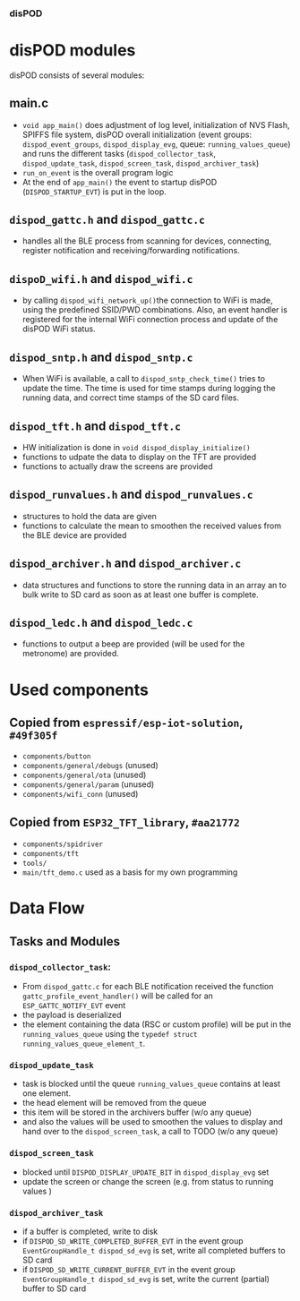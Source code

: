 
### disPOD

# disPOD modules

disPOD consists of several modules:

## main.c

* `void app_main()` does adjustment of log level, initialization of NVS Flash, SPIFFS file system,  disPOD overall initialization (event groups: `dispod_event_groups`, `dispod_display_evg`, queue: `running_values_queue`) and runs the different tasks (`dispod_collector_task`, `dispod_update_task`, `dispod_screen_task`, `dispod_archiver_task`)
* `run_on_event` is the overall program logic
* At the end of `app_main()` the event to startup disPOD (`DISPOD_STARTUP_EVT`) is put in the loop.

## `dispod_gattc.h` and `dispod_gattc.c`

* handles all the BLE process from scanning for devices, connecting, register notification and receiving/forwarding notifications.

## `dispoD_wifi.h` and `dispod_wifi.c`

* by calling `dispod_wifi_network_up()`the connection to WiFi is made, using the predefined SSID/PWD combinations. Also, an event handler is registered for the internal WiFi connection process and update of the disPOD WiFi status.

## `dispod_sntp.h` and `dispod_sntp.c`

* When WiFi is available, a call to `dispod_sntp_check_time()` tries to update the time. The time is used for time stamps during logging the running data, and correct time stamps of the SD card files.

## `dispod_tft.h` and `dispod_tft.c`

* HW initialization is done in `void dispod_display_initialize()`
* functions to udpate the data to display on the TFT are provided
* functions to actually draw the screens are provided

## `dispod_runvalues.h` and `dispod_runvalues.c`

* structures to hold the data are given
* functions to calculate the mean to smoothen the received values from the BLE device are provided

## `dispod_archiver.h` and `dispod_archiver.c`

* data structures and functions to store the running data in an array an to bulk write to SD card as soon as at least one buffer is complete.

## `dispod_ledc.h` and `dispod_ledc.c`

* functions to output a beep are provided (will be used for the metronome) are provided.

# Used components

## Copied from `espressif/esp-iot-solution`, `#49f305f`

* `components/button`
* `components/general/debugs` (unused)
* `components/general/ota` (unused)
* `components/general/param` (unused)
* `components/wifi_conn` (unused)

## Copied from `ESP32_TFT_library`, `#aa21772`

* `components/spidriver`
* `components/tft`
* `tools/`
* `main/tft_demo.c` used as a basis for my own programming

# Data Flow

## Tasks and Modules

### `dispod_collector_task`:

* From `dispod_gattc.c` for each BLE notification received the function `gattc_profile_event_handler()` will be called for an `ESP_GATTC_NOTIFY_EVT` event
* the payload is deserialized
* the element containing the data (RSC or custom profile) will be put in the `running_values_queue` using the `typedef struct running_values_queue_element_t`.

### `dispod_update_task`

* task is blocked until the queue `running_values_queue` contains at least one element.
* the head element will be removed from the queue
* this item will be stored in the archivers buffer (w/o any queue)
* and also the values will be used to smoothen the values to display and hand over to the `dispod_screen_task`, a call to TODO (w/o any queue)

### `dispod_screen_task`

* blocked until `DISPOD_DISPLAY_UPDATE_BIT` in `dispod_display_evg` set
* update the screen or change the screen (e.g. from status to running values )

### `dispod_archiver_task`

* if a buffer is completed, write to disk
* if `DISPOD_SD_WRITE_COMPLETED_BUFFER_EVT` in the event group `EventGroupHandle_t dispod_sd_evg` is set, write all completed buffers to SD card
* if `DISPOD_SD_WRITE_CURRENT_BUFFER_EVT` in the event group `EventGroupHandle_t dispod_sd_evg` is set, write the current (partial)  buffer to SD card